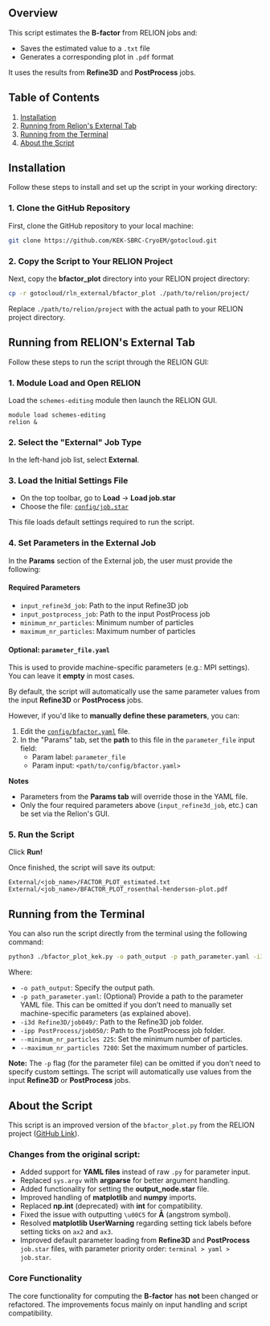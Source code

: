 ## Overview

This script estimates the **B-factor** from RELION jobs and:

- Saves the estimated value to a `.txt` file
- Generates a corresponding plot in `.pdf` format

It uses the results from **Refine3D** and **PostProcess** jobs.

## Table of Contents
1. [Installation](#installation)
2. [Running from Relion's External Tab](#running-from-relions-external-tab)
3. [Running from the Terminal](#running-from-the-terminal)
4. [About the Script](#about-the-script)

## Installation

Follow these steps to install and set up the script in your working directory:

### 1. Clone the GitHub Repository

First, clone the GitHub repository to your local machine:

```bash
git clone https://github.com/KEK-SBRC-CryoEM/gotocloud.git
```

### 2. Copy the Script to Your RELION Project

Next, copy the **bfactor_plot** directory into your RELION project directory:

```bash
cp -r gotocloud/rln_external/bfactor_plot ./path/to/relion/project/
```

Replace `./path/to/relion/project` with the actual path to your RELION project directory.

## Running from RELION's External Tab

Follow these steps to run the script through the RELION GUI:

### 1. Module Load and Open RELION
Load the `schemes-editing` module then launch the RELION GUI.
```
module load schemes-editing
relion &
```

### 2. Select the "External" Job Type

In the left-hand job list, select **External**.

### 3. Load the Initial Settings File

- On the top toolbar, go to **Load** → **Load job.star**
- Choose the file: [`config/job.star`](config/job.star)

This file loads default settings required to run the script.

### 4. Set Parameters in the External Job

In the **Params** section of the External job, the user must provide the following:

#### **Required Parameters**
- `input_refine3d_job`: Path to the input Refine3D job
- `input_postprocess_job`: Path to the input PostProcess job
- `minimum_nr_particles`: Minimum number of particles
- `maximum_nr_particles`: Maximum number of particles

#### **Optional: `parameter_file.yaml`**
This is used to provide machine-specific parameters (e.g.: MPI settings). You can leave it **empty** in most cases.

By default, the script will automatically use the same parameter values from the input **Refine3D** or **PostProcess** jobs.

However, if you'd like to **manually define these parameters**, you can:

1. Edit the [`config/bfactor.yaml`](config/bfactor.yaml) file.
2. In the "Params" tab, set the **path** to this file in the `parameter_file` input field:
   - Param label: `parameter_file`  
   - Param input: `<path/to/config/bfactor.yaml>`

**Notes**  
- Parameters from the **Params tab** will override those in the YAML file.  
- Only the four required parameters above (`input_refine3d_job`, etc.) can be set via the Relion's GUI.  

### 5. Run the Script

Click **Run!**

Once finished, the script will save its output:
```
External/<job_name>/FACTOR_PLOT_estimated.txt
External/<job_name>/BFACTOR_PLOT_rosenthal-henderson-plot.pdf
```

## Running from the Terminal
You can also run the script directly from the terminal using the following command:

```bash
python3 ./bfactor_plot_kek.py -o path_output -p path_parameter.yaml -i3d Refine3D/job049/ -ipp PostProcess/job050/ --minimum_nr_particles 225 --maximum_nr_particles 7200
```
Where:
- `-o path_output`: Specify the output path.
- `-p path_parameter.yaml`: (Optional) Provide a path to the parameter YAML file. This can be omitted if you don’t need to manually set machine-specific parameters (as explained above).
- `-i3d Refine3D/job049/`: Path to the Refine3D job folder.
- `-ipp PostProcess/job050/`: Path to the PostProcess job folder.
- `--minimum_nr_particles 225`: Set the minimum number of particles.
- `--maximum_nr_particles 7200`: Set the maximum number of particles.

**Note:** The `-p` flag (for the parameter file) can be omitted if you don’t need to specify custom settings. The script will automatically use values from the input **Refine3D** or **PostProcess** jobs.

## About the Script

This script is an improved version of the `bfactor_plot.py` from the RELION project ([GitHub Link](https://github.com/3dem/relion/blob/master/scripts/bfactor_plot.py)).

### Changes from the original script:
- Added support for **YAML files** instead of raw `.py` for parameter input.
- Replaced `sys.argv` with **argparse** for better argument handling.
- Added functionality for setting the **output_node.star** file.
- Improved handling of **matplotlib** and **numpy** imports.
- Replaced **np.int** (deprecated) with **int** for compatibility.
- Fixed the issue with outputting `\u00C5` for **Å** (angstrom symbol).
- Resolved **matplotlib UserWarning** regarding setting tick labels before setting ticks on `ax2` and `ax3`.
- Improved default parameter loading from **Refine3D** and **PostProcess** `job.star` files, with parameter priority order: `terminal > yaml > job.star`.

### Core Functionality
The core functionality for computing the **B-factor** has **not** been changed or refactored. The improvements focus mainly on input handling and script compatibility.



